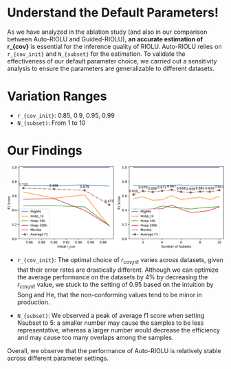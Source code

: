 # Understand the Default Parameters!
As we have analyzed in the ablation study (and also in our comparison between Auto-RIOLU and Guided-RIOLU), **an accurate estimation of r_{cov}** is essential for the inference quality of RIOLU. Auto-RIOLU relies on ```r_{cov_init}``` and ```N_{subset}``` for the estimation. To validate the effectiveness of our default parameter choice, we carried out a sensitivity analysis to ensure the parameters are generalizable to different datasets. 

# Variation Ranges
- ```r_{cov_init}```: 0.85, 0.9, 0.95, 0.99
- ```N_{subset)```: From 1 to 10

# Our Findings

![sensitivity_analysis](../images/sensitivity_analysis.png?raw=true)
- ```r_{cov_init}```: The optimal choice of $r_{cov_init}$ varies across datasets, given that their error rates are drastically different. Although we can optimize the average performance on the datasets by 4% by decreasing the $r_{cov_init}$ value, we stuck to the setting of 0.95 based on the intuition by Song and He, that the non-conforming values tend to be minor in production. 

- ```N_{subset)```: We observed a peak of average f1 score when setting Nsubset to 5: a smaller number may cause the samples to be less representative, whereas a larger number would decrease the efficiency and may cause too many overlaps among the samples. 

Overall, we observe that the performance of Auto-RIOLU is relatively stable across different parameter settings.
